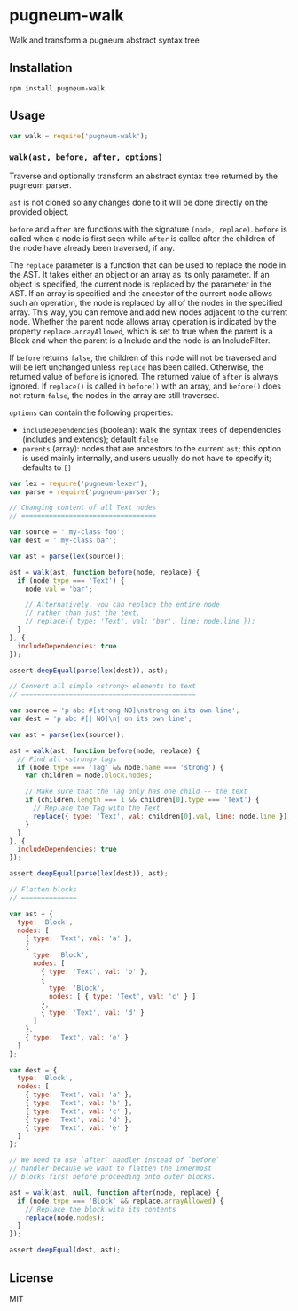# pugneum-walk

Walk and transform a pugneum abstract syntax tree

## Installation

    npm install pugneum-walk

## Usage

```js
var walk = require('pugneum-walk');
```

### `walk(ast, before, after, options)`

Traverse and optionally transform an abstract syntax tree
returned by the pugneum parser.

`ast` is not cloned so any changes done to it
will be done directly on the provided object.

`before` and `after` are functions with the signature `(node, replace)`.
`before` is called when a node is first seen
while `after` is called after the children of the node
have already been traversed, if any.

The `replace` parameter is a function that can be used
to replace the node in the AST. It takes either an object
or an array as its only parameter. If an object is specified,
the current node is replaced by the parameter in the AST.
If an array is specified and the ancestor of the current node
allows such an operation, the node is replaced by all of the
nodes in the specified array. This way, you can remove and add
new nodes adjacent to the current node.
Whether the parent node allows array operation is indicated
by the property `replace.arrayAllowed`, which is set to true
when the parent is a Block and when the parent is a Include
and the node is an IncludeFilter.

If `before` returns `false`, the children of this node
will not be traversed and will be left unchanged
unless `replace` has been called.
Otherwise, the returned value of `before` is ignored.
The returned value of `after` is always ignored.
If `replace()` is called in `before()` with an array,
and `before()` does not return `false`,
the nodes in the array are still traversed.

`options` can contain the following properties:

 - `includeDependencies` (boolean): walk the syntax trees of dependencies (includes and extends); default `false`
 - `parents` (array<Node>): nodes that are ancestors to the current `ast`; this option is used mainly internally, and users usually do not have to specify it; defaults to `[]`

```js
var lex = require('pugneum-lexer');
var parse = require('pugneum-parser');

// Changing content of all Text nodes
// ==================================

var source = '.my-class foo';
var dest = '.my-class bar';

var ast = parse(lex(source));

ast = walk(ast, function before(node, replace) {
  if (node.type === 'Text') {
    node.val = 'bar';

    // Alternatively, you can replace the entire node
    // rather than just the text.
    // replace({ type: 'Text', val: 'bar', line: node.line });
  }
}, {
  includeDependencies: true
});

assert.deepEqual(parse(lex(dest)), ast);

// Convert all simple <strong> elements to text
// ============================================

var source = 'p abc #[strong NO]\nstrong on its own line';
var dest = 'p abc #[| NO]\n| on its own line';

var ast = parse(lex(source));

ast = walk(ast, function before(node, replace) {
  // Find all <strong> tags
  if (node.type === 'Tag' && node.name === 'strong') {
    var children = node.block.nodes;

    // Make sure that the Tag only has one child -- the text
    if (children.length === 1 && children[0].type === 'Text') {
      // Replace the Tag with the Text
      replace({ type: 'Text', val: children[0].val, line: node.line });
    }
  }
}, {
  includeDependencies: true
});

assert.deepEqual(parse(lex(dest)), ast);

// Flatten blocks
// ==============

var ast = {
  type: 'Block',
  nodes: [
    { type: 'Text', val: 'a' },
    {
      type: 'Block',
      nodes: [
        { type: 'Text', val: 'b' },
        {
          type: 'Block',
          nodes: [ { type: 'Text', val: 'c' } ]
        },
        { type: 'Text', val: 'd' }
      ]
    },
    { type: 'Text', val: 'e' }
  ]
};

var dest = {
  type: 'Block',
  nodes: [
    { type: 'Text', val: 'a' },
    { type: 'Text', val: 'b' },
    { type: 'Text', val: 'c' },
    { type: 'Text', val: 'd' },
    { type: 'Text', val: 'e' }
  ]
};

// We need to use `after` handler instead of `before`
// handler because we want to flatten the innermost
// blocks first before proceeding onto outer blocks.

ast = walk(ast, null, function after(node, replace) {
  if (node.type === 'Block' && replace.arrayAllowed) {
    // Replace the block with its contents
    replace(node.nodes);
  }
});

assert.deepEqual(dest, ast);
```

## License

  MIT
